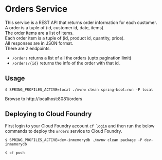 # Orders Service

This service is a REST API that returns order information for each customer.  
A order is a tuple of (id, customer id, date, items).  
The order items are a list of items.  
Each order item is a tuple of (id, product id, quantity, price).  
All responses are in JSON format.  
There are 2 endpoints:
- `/orders` returns a list of all the orders (upto pagination limit)
- `/orders/{id}` returns the info of the order with that id.

## Usage

```
$ SPRING_PROFILES_ACTIVE=local ./mvnw clean spring-boot:run -P local
```

Browse to http://localhost:8081/orders

## Deploying to Cloud Foundry

First login to your Cloud Foundry account `cf login` and then run the below commands to deploy the `orders` service to Cloud Foundry.

```console
$ SPRING_PROFILES_ACTIVE=dev-inmemorydb ./mvnw clean package -P dev-inmemorydb
```

```console
$ cf push
```
